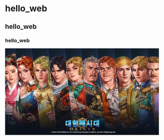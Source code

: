 # hello_web
## hello_web
### hello_web
<img src ="https://github.com/kayfour/5g/blob/master/ocean.jpg">
